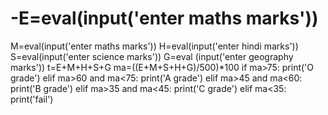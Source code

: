 # -E=eval(input('enter maths marks'))
M=eval(input('enter maths marks'))
H=eval(input('enter hindi marks'))
S=eval(input('enter science marks'))
G=eval (input('enter geography marks'))
t=E+M+H+S+G
ma=((E+M+S+H+G)/500)*100
if ma>75:
     print('O grade')
elif ma>60 and ma<75:
    print('A grade')
elif ma>45 and ma<60:
    print('B grade')
elif ma>35 and ma<45:
    print('C grade')
elif ma<35:
print('fail')    
